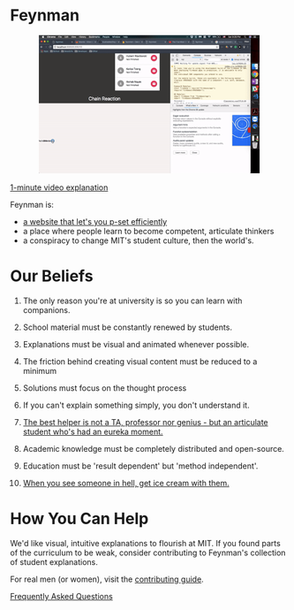 # Feynman

<p align="center">
  <img src="demo.gif" style="max-height: 250px;" alt="Feynman Preview">
</p>

[1-minute video explanation](https://www.youtube.com/watch?v=zsbHQWGIQ9Q)

Feynman is: 
- [a website that let's you p-set efficiently](./doc/website_intro.md)
- a place where people learn to become competent, articulate thinkers  
- a conspiracy to change MIT's student culture, then the world's. 

# Our Beliefs

1) The only reason you're at university is so you can learn with companions.  

2) School material must be constantly renewed by students.

3) Explanations must be visual and animated whenever possible.

4) The friction behind creating visual content must be reduced to a minimum 

5) Solutions must focus on the thought process 

6) If you can't explain something simply, you don't understand it.

7) [The best helper is not a TA, professor nor genius - but an articulate student who's had an eureka moment.](./doc/best_helper.md)

8) Academic knowledge must be completely distributed and open-source. 

9) Education must be 'result dependent' but 'method independent'.  

10) [When you see someone in hell, get ice cream with them.](./doc/never_abandon.md)

# How You Can Help 

We'd like visual, intuitive explanations to flourish at MIT. If you found parts of the curriculum to be weak, consider contributing to Feynman's collection of student explanations. 

For real men (or women), visit the [contributing guide](CONTRIBUTING.md). 

[Frequently Asked Questions](FAQ.md)
